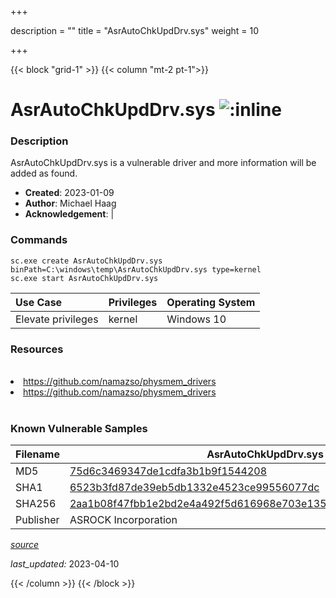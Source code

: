 +++

description = ""
title = "AsrAutoChkUpdDrv.sys"
weight = 10

+++


{{< block "grid-1" >}}
{{< column "mt-2 pt-1">}}


# AsrAutoChkUpdDrv.sys ![:inline](/images/twitter_verified.png) 


### Description

AsrAutoChkUpdDrv.sys is a vulnerable driver and more information will be added as found.

- **Created**: 2023-01-09
- **Author**: Michael Haag
- **Acknowledgement**:  | [](https://twitter.com/)

### Commands

```
sc.exe create AsrAutoChkUpdDrv.sys binPath=C:\windows\temp\AsrAutoChkUpdDrv.sys type=kernel
sc.exe start AsrAutoChkUpdDrv.sys
```

| Use Case | Privileges | Operating System | 
|:---- | ---- | ---- |
| Elevate privileges | kernel | Windows 10 |

### Resources
<br>
<li><a href=" https://github.com/namazso/physmem_drivers"> https://github.com/namazso/physmem_drivers</a></li>
<li><a href="https://github.com/namazso/physmem_drivers">https://github.com/namazso/physmem_drivers</a></li>
<br>

### Known Vulnerable Samples

| Filename | AsrAutoChkUpdDrv.sys |
|:---- | ---- | 
| MD5 | <a href="https://www.virustotal.com/gui/file/75d6c3469347de1cdfa3b1b9f1544208">75d6c3469347de1cdfa3b1b9f1544208</a> |
| SHA1 | <a href="https://www.virustotal.com/gui/file/6523b3fd87de39eb5db1332e4523ce99556077dc">6523b3fd87de39eb5db1332e4523ce99556077dc</a> |
| SHA256 | <a href="https://www.virustotal.com/gui/file/2aa1b08f47fbb1e2bd2e4a492f5d616968e703e1359a921f62b38b8e4662f0c4">2aa1b08f47fbb1e2bd2e4a492f5d616968e703e1359a921f62b38b8e4662f0c4</a> |
| Publisher | ASROCK Incorporation || Signature | ASROCK Incorporation, VeriSign Class 3 Code Signing 2010 CA, VeriSign   || Description | AsrAutoChkUpdDrv Driver |


[*source*](https://github.com/magicsword-io/LOLDrivers/tree/main/yaml/asrautochkupddrv.yaml)

*last_updated:* 2023-04-10








{{< /column >}}
{{< /block >}}
